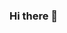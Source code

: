 ### Hi there 👋

<!--
**Sana842/Sana842** is a ✨ _special_ ✨ repository because its `README.md` (this file) appears on your GitHub profile.

Here are some ideas to get you started:

firstly  you have ton create many different files accordingly of files name . 
because  i cant't add  directly folders . 
here .

for using it .
create files . 

